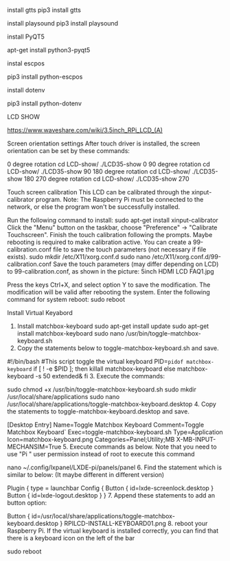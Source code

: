 
install gtts
pip3 install gtts

install playsound
pip3 install playsound

install PyQT5

apt-get install python3-pyqt5

instal escpos

pip3 install python-escpos

install dotenv

pip3 install python-dotenv


LCD SHOW

https://www.waveshare.com/wiki/3.5inch_RPi_LCD_(A)

Screen orientation settings
After touch driver is installed, the screen orientation can be set by these commands:

0 degree rotation
cd LCD-show/
./LCD35-show 0
90 degree rotation
cd LCD-show/
./LCD35-show 90
180 degree rotation
cd LCD-show/
./LCD35-show 180
270 degree rotation
cd LCD-show/
./LCD35-show 270


Touch screen calibration
This LCD can be calibrated through the xinput-calibrator program. Note: The Raspberry Pi must be connected to the network, or else the program won't be successfully installed.

Run the following command to install:
sudo apt-get install xinput-calibrator 
Click the "Menu" button on the taskbar, choose "Preference" -> "Calibrate Touchscreen".
Finish the touch calibration following the prompts. Maybe rebooting is required to make calibration active.
You can create a 99-calibration.conf file to save the touch parameters (not necessary if file exists).
sudo mkdir /etc/X11/xorg.conf.d
sudo nano /etc/X11/xorg.conf.d/99-calibration.conf
Save the touch parameters (may differ depending on LCD) to 99-calibration.conf, as shown in the picture:
5inch HDMI LCD FAQ1.jpg

Press the keys Ctrl+X, and select option Y to save the modification.
The modification will be valid after rebooting the system. Enter the following command for system reboot:
sudo reboot


Install Virtual Keyabord
1. Install matchbox-keyboard
sudo apt-get install update
sudo apt-get install matchbox-keyboard
sudo nano /usr/bin/toggle-matchbox-keyboard.sh
2. Copy the statements below to toggle-matchbox-keyboard.sh and save.

#!/bin/bash
#This script toggle the virtual keyboard
PID=`pidof matchbox-keyboard`
if [ ! -e $PID ]; then
killall matchbox-keyboard
else
matchbox-keyboard -s 50 extended&
fi
3. Execute the commands:

sudo chmod +x /usr/bin/toggle-matchbox-keyboard.sh
sudo mkdir /usr/local/share/applications
sudo nano /usr/local/share/applications/toggle-matchbox-keyboard.desktop
4. Copy the statements to toggle-matchbox-keyboard.desktop and save.

[Desktop Entry]
Name=Toggle Matchbox Keyboard
Comment=Toggle Matchbox Keyboard`
Exec=toggle-matchbox-keyboard.sh
Type=Application
Icon=matchbox-keyboard.png
Categories=Panel;Utility;MB
X-MB-INPUT-MECHANSIM=True
5. Execute commands as below. Note that you need to use "Pi " user permission instead of root to execute this command

nano ~/.config/lxpanel/LXDE-pi/panels/panel
6. Find the statement which is similar to below: (It maybe different in different version)

Plugin {
type = launchbar
Config {
Button {
id=lxde-screenlock.desktop
}
Button {
id=lxde-logout.desktop
}
}
7. Append these statements to add an button option:

Button {
id=/usr/local/share/applications/toggle-matchbox-keyboard.desktop
}
RPILCD-INSTALL-KEYBOARD01.png
8. reboot your Raspberry Pi. If the virtual keyboard is installed correctly, you can find that there is a keyboard icon on the left of the bar

sudo reboot
